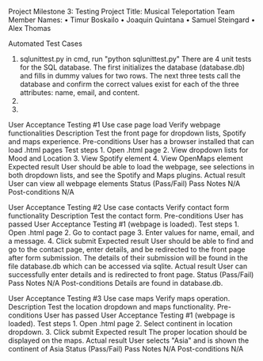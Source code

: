 Project Milestone 3: Testing
Project Title: Musical Teleportation
Team Member Names:
    • Timur Boskailo
	• Joaquin Quintana
    • Samuel Steingard
	• Alex Thomas

Automated Test Cases
1. sqlunittest.py
    in cmd, run "python sqlunittest.py"
    There are 4 unit tests for the SQL database.
    The first initializes the database (database.db) and fills in dummy values for two rows. The next three tests call the database and confirm the correct values exist for each of the three attributes: name, email, and content.
2. 
3.

User Acceptance Testing #1
Use case page load
    Verify webpage functionalities
Description
    Test the front page for dropdown lists, Spotify and maps experience.
Pre-conditions
    User has a browser installed that can load .html pages
Test steps
    1. Open .html page
    2. View dropdown lists for Mood and Location
    3. View Spotify element
    4. View OpenMaps element
Expected result
    User should be able to load the webpage, see selections in both dropdown lists, and see the Spotify and Maps plugins.
Actual result
    User can view all webpage elements
Status (Pass/Fail)
    Pass
Notes
    N/A
Post-conditions
    N/A

User Acceptance Testing #2
Use case contacts
    Verify contact form functionality
Description
    Test the contact form.
Pre-conditions
    User has passed User Acceptance Testing #1 (webpage is loaded).
Test steps
    1. Open .html page
    2. Go to contact page
    3. Enter values for name, email, and a message.
    4. Click submit
Expected result
    User should be able to find and go to the contact page, enter details, and be redirected to the front page after form submission. The details of their submission will be found in the file database.db which can be accessed via sqlite.
Actual result
    User can successfully enter details and is redirected to front page. 
Status (Pass/Fail)
    Pass
Notes
    N/A
Post-conditions
    Details are found in database.db.

User Acceptance Testing #3
Use case maps
    Verify maps operation.
Description
    Test the location dropdown and maps functionality.
Pre-conditions
    User has passed User Acceptance Testing #1 (webpage is loaded).
Test steps
    1. Open .html page
    2. Select continent in location dropdown.
    3. Click submit
Expected result
    The proper location should be displayed on the maps.
Actual result
    User selects "Asia" and is shown the continent of Asia
Status (Pass/Fail)
    Pass
Notes
    N/A
Post-conditions
    N/A